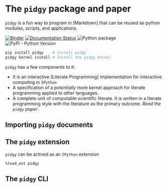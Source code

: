 # The `pidgy` package and paper

`pidgy` is a fun way to program in [Markdown] that can be reused as python modules, scripts, and applications.

[![Binder](https://mybinder.org/badge_logo.svg)](https://mybinder.org/v2/gh/deathbeds/pidgy/master?urlpath=lab)
[![Documentation Status](https://readthedocs.org/projects/pidgy/badge/?version=latest)](https://pidgin-notebook.readthedocs.io/en/latest/?badge=latest)
![Python package](https://github.com/deathbeds/pidgy/workflows/Python%20package/badge.svg)
![PyPI - Python Version](https://img.shields.io/pypi/pyversions/pidgy)

```bash
pip install pidgy    # Install pidgy
pidgy kernel install # Install the pidgy kernel
```

`pidgy` has a few components to it:

- It is an interactive [Literate Programming] implementation for interactive computing in `IPython`
- A specification of a _potentially_ more kernel approach for literate programming applied to other languages.
- A complete unit of computable scientific literate. It is written in a literate programming style with the literature as the primary outcome. _Read the `pidgy` paper_.

## Importing `pidgy` documents

## The `pidgy` extension

`pidgy` can be actived as an `IPython` extension

```ipython
%load_ext pidgy
```

## The `pidgy` CLI
